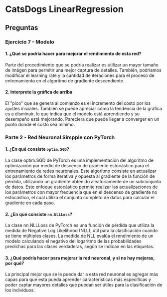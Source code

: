 # CatsDogs LinearRegression

## Preguntas
### Ejercicio 7 - Modelo
#### 1. ¿Qué se podría hacer para mejorar el rendimiento de esta red?
Parte del procedimiento que se podría realizar es utilizar un mayor tamaño de imágen para permitir una mejor captura de detalles.
También, podríamos modificar el learning rate y la cantidad de iteraciones para el proceso de entrenamiento en el algoritmo de gradiente descendiente.

#### 2. Interprete la gráfica de arriba
El "pico" que se genera al comienzo es el incremento del costo por los ajustes iniciales. También se puede apreciar cómo la tendencia de la gráfica es a disminuir, lo que indica que el modelo está aprendiendo y su desempeño está mejorando. Pareciera que puede llegar a converger en un punto donde el costo sea mínimo.

### Parte 2 - Red Neuronal Simpple con PyTorch
#### 1. ¿En qué consiste ```optim.SGD```?
La clase optim.SGD de PyTorch es una implementación del algoritmo de optimización por medio de descenso de gradiente estocástico para el entrenamiento de redes neuronales. 
Este algoritmo consiste en actualizar los parámetros de forma iterativa y opuesta al gradiente de la función de pérdida, utilizando un gradiente obtenido aleatoriamente de un subconjunto de datos. Este enfoque estocástico permite realizar las actualizaciones de los parámetros con mayor frecuencia que en el descenso de gradiente no estocástico, el cual utiliza el conjunto completo de datos para calcular el gradiente en cada paso.

#### 2. ¿En qué consiste ```nn.NLLLoss```?
La clase nn.NLLLoss de PyTorch es una función de pérdida que utiliza la medida de Negative Log Likelihood (NLL), útil para la clasificación cuando se tiene múltiples clases. 
La medida de NLL evalúa el rendimiento de un modelo calculando el negativo del logaritmo de las probabilidades predichas para las clases verdaderas, según se indican en las etiquetas.

#### 3. ¿Qué podría hacer para mejorar la red neuronal, y si no hay mejoras, por qué?
La principal mejor que se le puede dar a esta red neuronal es agregar más capas para que esta pueda aprender características más especificas y poder captar mayores detalles que puedan ser útiles para la clasificación de los individuos.
